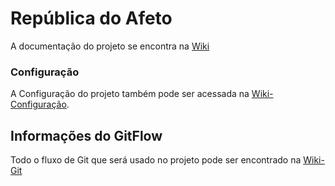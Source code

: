 
# República do Afeto

A documentação do projeto se encontra na [Wiki](http://www.tools.ages.pucrs.br/Republica-Do-Afeto/wiki/wikis/home)

### Configuração

A Configuração do projeto também pode ser acessada na [Wiki-Configuração](http://www.tools.ages.pucrs.br/Republica-Do-Afeto/wiki/wikis/configuracao).

## Informações do GitFlow

Todo o fluxo de Git que será usado no projeto pode ser encontrado na 
[Wiki-Git](http://www.tools.ages.pucrs.br/Republica-Do-Afeto/wiki/wikis/git)



